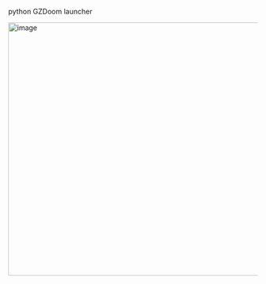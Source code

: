 python GZDoom launcher

<img width="512" alt="image" src="https://github.com/user-attachments/assets/d8364ac4-00b0-4881-a466-c0cfb0645eff">
